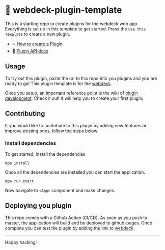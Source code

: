 # 🔌 webdeck-plugin-template

This is a starting repo to create plugins for the webdeck web app. Everything is set up in this template to get started. Press the `Use this Template` to create a new plugin.

- ⭐ [How to create a Plugin](https://github.com/webdeckjs/webdeck/wiki/How-to-create-a-new-Plugin)
- 📖 [Plugin API docs](https://github.com/webdeckjs/webdeck/wiki/Plugin-API)

## Usage

To try out this plugin, paste the url to this repo into you plugins and you are ready to go! This plugin template is for the [webdeck](https://github.com/webdeckjs/webdeck).

Once you setup, an important reference point is the wiki of [plugin development](https://github.com/webdeckjs/webdeck/wiki/How-to-create-plugins). Check it out! It will help you to create your first plugin.

## Contributing

If you would like to contribute to this plugin by adding new features or improve existing ones, follow the steps below:

### Install dependencies

To get started, install the dependencies

`npm install`

Once all the dependencies are installed you can start the application.

`npm run start`

Now navigate to `<App>` component and make changes.

## Deploying you plugin

This repo comes with a Github Action (CI/CD). As soon as you push to master, the application will build and be deployed to github-pages. Once complete you can test the plugin by adding the link to [webdeck](https://github.com/webdeckjs/webdeck).

---

Happy hacking!
